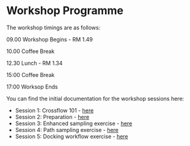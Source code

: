 # Workshop Programme

The workshop timings are as follows:

09.00 Workshop Begins - RM 1.49

10.00 Coffee Break

12.30 Lunch - RM 1.34

15:00 Coffee Break

17:00 Worksop Ends


You can find the initial documentation for the workshop sessions here:

- Session 1: Crossflow 101 - [here](/Session_1/Crossflow_101.md)
- Session 2: Preparation - [here](/Session_2/Preparation.md)
- Session 3: Enhanced sampling exercise - [here](/Session_3/Instruction.md)
- Session 4: Path sampling exercise - [here](/Session_4/Instruction.md)
- Session 5: Docking workflow exercise - [here](/Session_5/Instruction.md)
